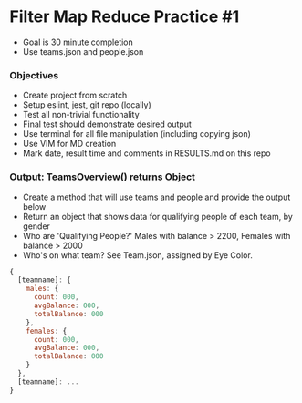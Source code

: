 # Filter Map Reduce Practice #1

* Goal is 30 minute completion
* Use teams.json and people.json

### Objectives

* Create project from scratch
* Setup eslint, jest, git repo (locally)
* Test all non-trivial functionality
* Final test should demonstrate desired output
* Use terminal for all file manipulation (including copying json)
* Use VIM for MD creation
* Mark date, result time and comments in RESULTS.md on this repo

### Output: TeamsOverview() returns Object

* Create a method that will use teams and people and provide the output below
* Return an object that shows data for qualifying people of each team,  by gender
* Who are 'Qualifying People?' Males with balance > 2200, Females with balance > 2000
* Who's on what team? See Team.json, assigned by Eye Color.

```javascript
{
  [teamname]: {
    males: {
      count: 000,
      avgBalance: 000,
      totalBalance: 000
    },
    females: {
      count: 000,
      avgBalance: 000,
      totalBalance: 000
    }
  },
  [teamname]: ...
}
```
